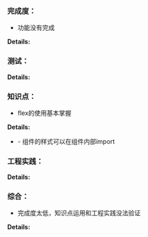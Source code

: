 ### 完成度：
* 功能没有完成

__Details:__



### 测试：


__Details:__



### 知识点：
* flex的使用基本掌握

__Details:__

- \- 组件的样式可以在组件内部import

### 工程实践：


__Details:__



### 综合：
* 完成度太低，知识点运用和工程实践没法验证

__Details:__



